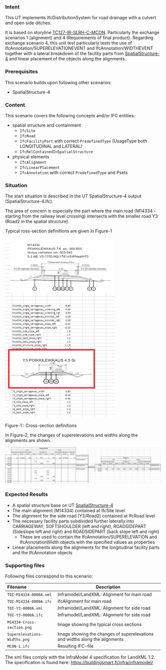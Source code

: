 ### Intent

This UT implements IfcDistributionSystem for road drainage with a culvert and open side ditches.

It is based on storyline [TC127-IR-SLRH-C-MCON](https://app.box.com/folder/122373399568?s=fr6k8xqud6uug6ep0s158uxtb70doxcd). Particularly the exchange scenarios 1 (alignment) and 4 (Requirements of final product). Regarding exchange scenario 4, this unit test particularly tests the use of IfcAnnotation/SUPERELEVATIONEVENT and IfcAnnotation/WIDTHEVENT together with a lateral breakdown of the facility parts from [SpatialStructure-4](https://github.com/bSI-InfraRoom/IFC-infra-unit-test/tree/main/SpatialStructure-4) and linear placement of the objects along the alignments.

### Prerequisites

This scenario builds upon following other scenarios:

- SpatialStructure-4

### Content

This scenario covers the following concepts and/or IFC entities:

- spatial structure and containment
    - `IfcSite`
    - `IfcRoad`
    - `IfcFacilityPart` with correct `PredefinedType` (UsageType both LONGITUDINAL and LATERAL)
    - `IfcRelContainedInSpatialStructure`
- physical elements 
    - `IfcAlignment`
    - `IfcLinearPlacement`
    - `IfcAnnotation` with correct `PredefinedType` and Psets

### Situation

The start situation is described in the UT SpatialStructure-4 output (SpatialStructure-4.ifc).

The area of concern is especially the part where the main road (M14334 - starting from the railway level crossing) intersects with the smaller road Y3 (Road2 in the spatial structure).

Typical ross-section definitions are given in Figure-1

![Figure-1](..\MCON-1\M14334-Cross-section.png)

Figure-1 : Cross-section definitions

In Figure-2, the changes of superelevations and widths along the alignments are shown.

![Figure-2](..\MCON-1\Superelevations-Widths.png)

### Expected Results

- A spatial structure base on UT [SpatialStructure-4](https://github.com/bSI-InfraRoom/IFC-infra-unit-test/tree/main/SpatialStructure-4)
- The main alignment (M14334) contained at IfcSite level
- The alignment for the side road (Y3/Road2) contained at IfcRoad level
- The necessary facility parts subdivided further laterally into CARRIAGEWAY, SOFTSHOULDER (left and right), ROADSIDEPART (Sideslope left and right) and ROADSIDEPART (back slope left and right)
  - These are used to contain the IfcAnnotation/SUPERELEVATION and IfcAnnotationWidth objects with the specified values as properties
- Linear placements along the alignments for the longitudinal facility parts and the IfcAnnotation objects

### Supporting files

Following files correspond to this scenario:

| Filename                     | Description                                                  |
| :--------------------------- | ------------------------------------------------------------ |
| `TOI-M14334-0000A.xml`       | Inframodel/LandXML: Alignment for main road                  |
| `TOI-M14334-0000A.ifc`       | IfcAlignment for main road                                   |
| `TOI-Y3-0000A.xml`           | Inframodel/LandXML: Alignment for side road                  |
| `TOI-Y3-0000A.ifc`           | Inframodel/LandXML: Alignment for side road                  |
| `M14334-Cross-section.png`   | Image showing the typical cross sections                     |
| `Superelevations-Widths.png` | Image showing the changes of superelevations and widths along the alignments |
| `MCON-1.ifc`                 | Resulting IFC-file                                           |

The xml files comply with the InfraModel 4 specification for LandXML 1.2. The specification is found here: https://buildingsmart.fi/infra/inframodel/
